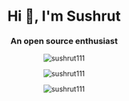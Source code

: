 <h1 align="center">Hi 👋, I'm Sushrut</h1>
<h3 align="center">An open source enthusiast</h3>

<p align="center"><img src="https://github-readme-streak-stats.herokuapp.com/?user=sushrut111&" alt="sushrut111" /></p>


<p align="center"><img src="https://github-readme-stats.vercel.app/api?username=sushrut111&show_icons=true&locale=en" alt="sushrut111" /></p>


<p align="center"><img src="https://github-readme-stats.vercel.app/api/top-langs?username=sushrut111&show_icons=true&locale=en&layout=compact" alt="sushrut111" /></p>
